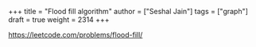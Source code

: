 +++
title = "Flood fill algorithm"
author = ["Seshal Jain"]
tags = ["graph"]
draft = true
weight = 2314
+++

<https://leetcode.com/problems/flood-fill/>

